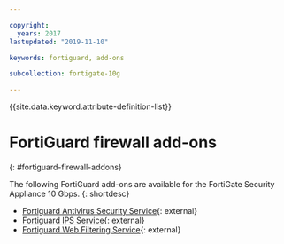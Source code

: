 ```yaml
---

copyright:
  years: 2017
lastupdated: "2019-11-10"

keywords: fortiguard, add-ons

subcollection: fortigate-10g

---
```


{{site.data.keyword.attribute-definition-list}}

# FortiGuard firewall add-ons
{: #fortiguard-firewall-addons}

The following FortiGuard add-ons are available for the FortiGate Security Appliance 10 Gbps.
{: shortdesc}

* [Fortiguard Antivirus Security Service](https://www.fortinet.com/products/security-subscriptions/antivirus.html){: external}
* [Fortiguard IPS Service](https://www.fortinet.com/products/security-subscriptions/intrusion-prevention.html){: external}
* [Fortiguard Web Filtering Service](https://www.fortinet.com/products/security-subscriptions/web-filtering.html){: external}
